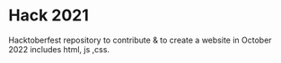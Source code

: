 # Hack 2021

Hacktoberfest repository to contribute & to create a website in October 2022 includes html, js ,css. 

